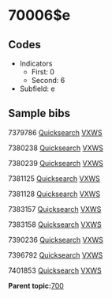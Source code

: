 # 70006$e

## Codes

-   Indicators
    -   First: 0
    -   Second: 6
-   Subfield: e

## Sample bibs

7379786 [Quicksearch](https://search.library.yale.edu/catalog/7379786) [VXWS](http://prodorbis.library.yale.edu:7014/vxws/GetHoldingsService?bibId=7379786)

7380238 [Quicksearch](https://search.library.yale.edu/catalog/7380238) [VXWS](http://prodorbis.library.yale.edu:7014/vxws/GetHoldingsService?bibId=7380238)

7380239 [Quicksearch](https://search.library.yale.edu/catalog/7380239) [VXWS](http://prodorbis.library.yale.edu:7014/vxws/GetHoldingsService?bibId=7380239)

7381125 [Quicksearch](https://search.library.yale.edu/catalog/7381125) [VXWS](http://prodorbis.library.yale.edu:7014/vxws/GetHoldingsService?bibId=7381125)

7381128 [Quicksearch](https://search.library.yale.edu/catalog/7381128) [VXWS](http://prodorbis.library.yale.edu:7014/vxws/GetHoldingsService?bibId=7381128)

7383157 [Quicksearch](https://search.library.yale.edu/catalog/7383157) [VXWS](http://prodorbis.library.yale.edu:7014/vxws/GetHoldingsService?bibId=7383157)

7383158 [Quicksearch](https://search.library.yale.edu/catalog/7383158) [VXWS](http://prodorbis.library.yale.edu:7014/vxws/GetHoldingsService?bibId=7383158)

7390236 [Quicksearch](https://search.library.yale.edu/catalog/7390236) [VXWS](http://prodorbis.library.yale.edu:7014/vxws/GetHoldingsService?bibId=7390236)

7396792 [Quicksearch](https://search.library.yale.edu/catalog/7396792) [VXWS](http://prodorbis.library.yale.edu:7014/vxws/GetHoldingsService?bibId=7396792)

7401853 [Quicksearch](https://search.library.yale.edu/catalog/7401853) [VXWS](http://prodorbis.library.yale.edu:7014/vxws/GetHoldingsService?bibId=7401853)

**Parent topic:**[700](../../tags/700/700.md)

